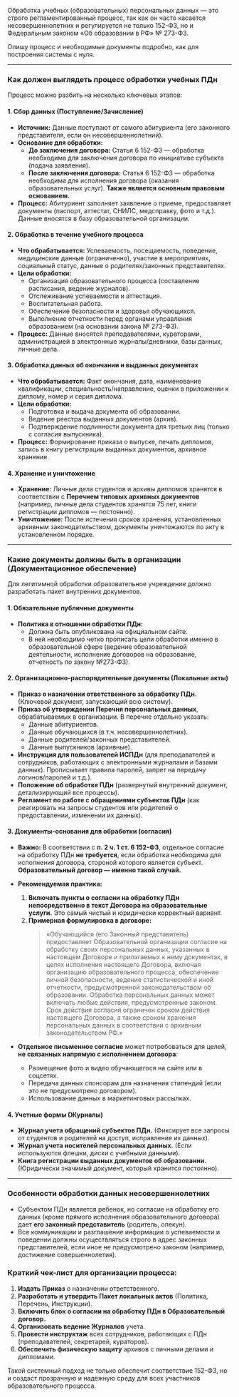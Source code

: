 Обработка учебных (образовательных) персональных данных — это строго регламентированный процесс, так как он часто касается несовершеннолетних и регулируется не только 152-ФЗ, но и Федеральным законом «Об образовании в РФ» № 273-ФЗ.

Опишу процесс и необходимые документы подробно, как для построения системы с нуля.

---

### **Как должен выглядеть процесс обработки учебных ПДн**

Процесс можно разбить на несколько ключевых этапов:

#### **1. Сбор данных (Поступление/Зачисление)**

*   **Источник:** Данные поступают от самого абитуриента (его законного представителя, если он несовершеннолетний).
*   **Основание для обработки:**
    *   **До заключения договора:** Статья 6 152-ФЗ — обработка необходима для заключения договора по инициативе субъекта (подача заявления).
    *   **После заключения договора:** Статья 6 152-ФЗ — обработка необходима для исполнения договора (оказания образовательных услуг). **Также является основным правовым основанием.**
*   **Процесс:** Абитуриент заполняет заявление о приеме, предоставляет документы (паспорт, аттестат, СНИЛС, медсправку, фото и т.д.). Данные вносятся в базу образовательной организации.

#### **2. Обработка в течение учебного процесса**

*   **Что обрабатывается:** Успеваемость, посещаемость, поведение, медицинские данные (ограниченно), участие в мероприятиях, социальный статус, данные о родителях/законных представителях.
*   **Цели обработки:**
    *   Организация образовательного процесса (составление расписания, ведение журналов).
    *   Отслеживание успеваемости и аттестация.
    *   Воспитательная работа.
    *   Обеспечение безопасности и здоровья обучающихся.
    *   Выполнение отчетности перед органами управления образованием (на основании закона № 273-ФЗ).
*   **Процесс:** Данные вносятся преподавателями, кураторами, администрацией в электронные журналы/дневники, базы данных, личные дела.

#### **3. Обработка данных об окончании и выданных документах**

*   **Что обрабатывается:** Факт окончания, дата, наименование квалификации, специальность/направление, оценки в приложении к диплому, номер и серия диплома.
*   **Цели обработки:**
    *   Подготовка и выдача документа об образовании.
    *   Ведение реестра выданных документов (архив).
    *   Подтверждение подлинности документа для третьих лиц (только с согласия выпускника).
*   **Процесс:** Формирование приказа о выпуске, печать дипломов, запись в книгу регистрации выданных документов, архивное хранение.

#### **4. Хранение и уничтожение**

*   **Хранение:** Личные дела студентов и архивы дипломов хранятся в соответствии с **Перечнем типовых архивных документов** (например, личные дела студентов хранятся 75 лет, книги регистрации дипломов — постоянно).
*   **Уничтожение:** После истечения сроков хранения, установленных архивным законодательством, документы уничтожаются по акту в установленном порядке.

---

### **Какие документы должны быть в организации (Документационное обеспечение)**

Для легитимной обработки образовательное учреждение должно разработать пакет внутренних документов.

#### **1. Обязательные публичные документы**

*   **Политика в отношении обработки ПДн:**
    *   Должна быть опубликована на официальном сайте.
    *   В ней необходимо четко прописать цели обработки именно в образовательной сфере (ведение образовательной деятельности, исполнение договоров на образование, отчетность по закону №273-ФЗ).

#### **2. Организационно-распорядительные документы (Локальные акты)**

*   **Приказ о назначении ответственного за обработку ПДн.** (Ключевой документ, запускающий всю систему).
*   **Приказ об утверждении Перечня персональных данных**, обрабатываемых в организации. В перечне отдельно указать:
    *   Данные абитуриентов.
    *   Данные обучающихся (в т.ч. несовершеннолетних).
    *   Данные родителей/законных представителей.
    *   Данные выпускников (архивные).
*   **Инструкция для пользователей ИСПДн** (для преподавателей и сотрудников, работающих с электронными журналами и базами данных). Прописывает правила паролей, запрет на передачу логинов/паролей и т.д.).
*   **Положение об обработке ПДн** (развернутый внутренний документ, детализирующий все процессы).
*   **Регламент по работе с обращениями субъектов ПДн** (как реагировать на запросы студентов или родителей о предоставлении, изменении их данных).

#### **3. Документы-основания для обработки (согласия)**

*   **Важно:** В соответствии с **п. 2 ч. 1 ст. 6 152-ФЗ**, отдельное согласие на обработку ПДн **не требуется**, если обработка необходима для исполнения договора, стороной которого является субъект. **Образовательный договор — именно такой случай.**

*   **Рекомендуемая практика:**
    1.  **Включать пункты о согласии на обработку ПДн непосредственно в текст Договора на образовательные услуги.** Это самый чистый и юридически корректный вариант.
    2.  **Примерная формулировка в договоре:**
        > «Обучающийся (его Законный представитель) предоставляет Образовательной организации согласие на обработку своих персональных данных, указанных в настоящем Договоре и прилагаемых к нему документах, в целях исполнения настоящего Договора, включая организацию образовательного процесса, обеспечение личной безопасности, ведение статистической и иной отчетности, предусмотренной законодательством об образовании. Обработка персональных данных может включать любые действия, предусмотренные законом. Срок действия согласия ограничен сроком действия настоящего Договора, а также сроком хранения персональных данных в соответствии с архивным законодательством РФ.»

*   **Отдельное письменное согласие** может потребоваться для целей, **не связанных напрямую с исполнением договора**:
    *   Размещение фото и видео обучающегося на сайте или в соцсетях.
    *   Передача данных спонсорам для назначения стипендий (если это не предусмотрено договором).
    *   Использование данных в маркетинговых рассылках.

#### **4. Учетные формы (Журналы)**

*   **Журнал учета обращений субъектов ПДн.** (Фиксирует все запросы от студентов и родителей на доступ, исправление их данных).
*   **Журнал учета носителей персональных данных.** (Если используются флешки, диски с учебными данными).
*   **Книга регистрации выданных документов об образовании.** (Юридически значимый документ, который хранится постоянно).

---

### **Особенности обработки данных несовершеннолетних**

*   Субъектом ПДн является ребенок, но согласие на обработку его данных (кроме прямого исполнения образовательного договора) дает **его законный представитель** (родитель, опекун).
*   Все коммуникации и разглашение информации о успеваемости и поведении должны осуществляться строго в адрес законных представителей, если иное не предусмотрено законом (например, достижение совершеннолетия).

### **Краткий чек-лист для организации процесса:**

1.  **Издать Приказ** о назначении ответственного.
2.  **Разработать и утвердить Пакет локальных актов** (Политика, Перечень, Инструкции).
3.  **Включить блок о согласии на обработку ПДн в Образовательный договор.**
4.  **Организовать ведение Журналов** учета.
5.  **Провести инструктаж** всех сотрудников, работающих с ПДн (преподавателей, секретарей, кураторов).
6.  **Обеспечить физическую защиту** архивов с личными делами и дипломами.

Такой системный подход не только обеспечит соответствие 152-ФЗ, но и создаст прозрачную и надежную среду для всех участников образовательного процесса.